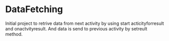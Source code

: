 # DataFetching
Initial project to retrive data from next activity by using start acticityforresult and onactvityresult.
And data is send to previous activity by setreult method.
